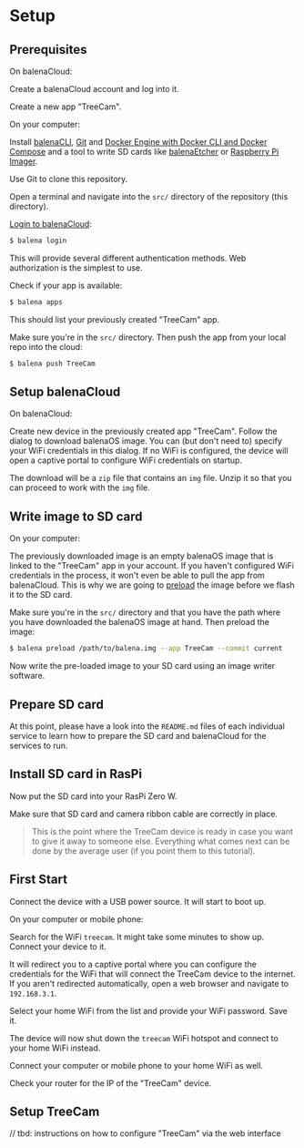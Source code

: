 # Setup


## Prerequisites

On balenaCloud:

Create a balenaCloud account and log into it.

Create a new app "TreeCam".

On your computer:

Install [balenaCLI](https://github.com/balena-io/balena-cli/blob/master/INSTALL.md), [Git](https://git-scm.com/book/en/v2/Getting-Started-Installing-Git) and [Docker Engine with Docker CLI and Docker Compose](https://git-scm.com/book/en/v2/Getting-Started-Installing-Git) and a tool to write SD cards like [balenaEtcher](https://www.balena.io/etcher/) or [Raspberry Pi Imager](https://www.raspberrypi.org/software/).

Use Git to clone this repository.

Open a terminal and navigate into the `src/` directory of the repository (this directory).

[Login to balenaCloud](https://www.balena.io/docs/reference/balena-cli/#login):

```sh
$ balena login
```

This will provide several different authentication methods. Web authorization is the simplest to use.

Check if your app is available:

```sh
$ balena apps
```

This should list your previously created "TreeCam" app.

Make sure you're in the `src/` directory. Then push the app from your local repo into the cloud:

```sh
$ balena push TreeCam
```

## Setup balenaCloud

On balenaCloud:

Create new device in the previously created app "TreeCam". Follow the dialog to download balenaOS image. You can (but don't need to) specify your WiFi credentials in this dialog. If no WiFi is configured, the device will open a captive portal to configure WiFi credentials on startup.

The download will be a `zip`  file that contains an `img` file. Unzip it so that you can proceed to work with the `img` file.

## Write image to SD card

On your computer:

The previously downloaded image is an empty balenaOS image that is linked to the "TreeCam" app in your account. If you haven't configured WiFi credentials in the process, it won't even be able to pull the app from balenaCloud. This is why we are going to [preload](https://www.balena.io/docs/reference/balena-cli/#preload-image) the image before we flash it to the SD card.

Make sure you're in the `src/` directory and that you have the path where you have downloaded the balenaOS image at hand. Then preload the image:

```sh
$ balena preload /path/to/balena.img --app TreeCam --commit current
```

Now write the pre-loaded image to your SD card using an image writer software.

## Prepare SD card

At this point, please have a look into the `README.md` files of each individual service to learn how to prepare the SD card and balenaCloud for the services to run.

## Install SD card in RasPi

Now put the SD card into your RasPi Zero W.

Make sure that SD card and camera ribbon cable are correctly in place.

> This is the point where the TreeCam device is ready in case you want to give it away to someone else. Everything what comes next can be done by the average user (if you point them to this tutorial).

## First Start

Connect the device with a USB power source. It will start to boot up.

On your computer or mobile phone:

Search for the WiFi `treecam`. It might take some minutes to show up. Connect your device to it.

It will redirect you to a captive portal where you can configure the credentials for the WiFi that will connect the TreeCam device to the internet. If you aren't redirected automatically, open a web browser and navigate to `192.168.3.1`.

Select your home WiFi from the list and provide your WiFi password. Save it.

The device will now shut down the `treecam` WiFi hotspot and connect to your home WiFi instead.

Connect your computer or mobile phone to your home WiFi as well.

Check your router for the IP of the "TreeCam" device.

## Setup TreeCam

// tbd: instructions on how to configure "TreeCam" via the web interface